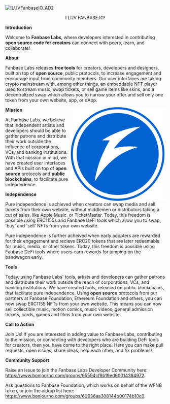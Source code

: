 ![ILUVFanbaseIO_AD2](https://github.com/FanbaseLabs/.github/assets/145924938/ba0c4bf2-57f2-41f9-be20-b98988c7bb1a)


<p align="center"> I LUV FANBASE.IO! </p>

**Introduction**

Welcome to **Fanbase Labs**, where developers interested in contributing **open source code for creators** can connect with peers, learn, and collaborate!


**About**

Fanbase Labs releases **free tools** for creators, developers and designers, built on top of **open source**, public protocols, to increase engagement and encourage input from community members. Our user interfaces are taking crypto mainstream with, among other things, an embeddable NFT player used to stream music, swap tickets, or sell game items like skins, and a decentralized swap which allows you to narrow your offer and sell only one token from your own website, app, or dApp. 


<img src="https://github.com/FanbaseLabs/.github/blob/main/profile/resource/logo.png?raw=true" alt="fanbase" width="300" align="right">



**Mission**

At Fanbase Labs, we believe that independent artists and developers should be able to gather patrons and distribute their work outside the influence of corporations, VCs, and banking institutions. With that mission in mind, we have created user interfaces and APIs built on top of **open source** protocols and **public blockchains**, to facilitate pure independence. 



**Independence**

Pure independence is achieved when creators can swap media and sell tickets from their own website, without middlemen or distributors taking a cut of sales, like Apple Music, or TicketMaster. Today, this freedom is possible using ERC1155s and Fanbase DeFi tools which allow you to swap, 'buy' and 'sell' NFTs from your own website.
  

Pure independence is further acheived when early adopters are rewarded for their engagement and recieve ERC20 tokens that are later redeemable for music, media, or other tokens. Today, this freedom is possible using Fanbase DeFi tools where users earn rewards for jumping on the bandwagon early. 


  
**Tools**

Today, using Fanbase Labs' tools, artists and developers can gather patrons and distribute their work outside the reach of corporations, VCs, and banking institutions. We have created tools, released on public blockchains, that facilitate pure independence. Using **open source** protocols from our partners at Fanbase Foundation, Ethereum Foundation and others, you can now swap ERC1155 NFTs from your own website. This means you can now sell collectible music, motion comics, music videos, general admission tickets, cards, games and films from your own website. 



**Call to Action**

Join Us! If you are interested in adding value to Fanbase Labs, contributing to the mission, or connecting with developers who are building DeFi tools for creators, then you have come to the right place. Here you can make pull requests, open issues, share ideas, help each other, and fix problems!



**Community Support**

Raise an issue to join the Fanbase Labs Developer Community here: https://www.bonjourno.com/groups/65594cf8b19ed60014384972. 

Ask questions to Fanbase Foundation, which works on behalf of the WFNB token, or join the aidrop list here: https://www.bonjourno.com/groups/60636aa308144b00174b10c0. 

